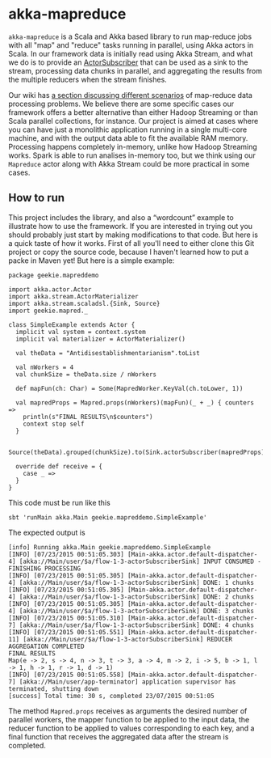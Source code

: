 # akka-mapreduce

`akka-mapreduce` is a Scala and Akka based library to run map-reduce jobs with all "map" and "reduce" tasks running in parallel, using Akka actors in Scala. In our framework data is initially read using Akka Stream, and what we do is to provide an [ActorSubscriber](http://doc.akka.io/docs/akka-stream-and-http-experimental/1.0/scala/stream-integrations.html) that can be used as a sink to the stream, processing data chunks in parallel, and aggregating the results from the multiple reducers when the stream finishes.

Our wiki has [a section discussing different scenarios](https://github.com/projetoeureka/akka-mapreduce/wiki/MapReduce-Problem-Scenarios) of map-reduce data processing problems. We believe there are some specific cases our framework offers a better alternative than either Hadoop Streaming or than Scala parallel collections, for instance. Our project is aimed at cases where you can have just a monolithic application running in a single multi-core machine, and with the output data able to fit the available RAM memory. Processing happens completely in-memory, unlike how Hadoop Streaming works. Spark is able to run analises in-memory too, but we think using our `Mapreduce` actor along with Akka Stream could be more practical in some cases.

## How to run

This project includes the library, and also a “wordcount” example to illustrate how to use the framework. If you are interested in trying out you should probably just start by making modifications to that code. But here is a quick taste of how it works. First of all you'll need to either clone this Git project or copy the source code, because I haven't learned how to put a packe in Maven yet! But here is a simple example:


```
package geekie.mapreddemo

import akka.actor.Actor
import akka.stream.ActorMaterializer
import akka.stream.scaladsl.{Sink, Source}
import geekie.mapred._

class SimpleExample extends Actor {
  implicit val system = context.system
  implicit val materializer = ActorMaterializer()

  val theData = "Antidisestablishmentarianism".toList

  val nWorkers = 4
  val chunkSize = theData.size / nWorkers

  def mapFun(ch: Char) = Some(MapredWorker.KeyVal(ch.toLower, 1))

  val mapredProps = Mapred.props(nWorkers)(mapFun)(_ + _) { counters =>
    println(s"FINAL RESULTS\n$counters")
    context stop self
  }

  Source(theData).grouped(chunkSize).to(Sink.actorSubscriber(mapredProps)).run()

  override def receive = {
    case _ =>
  }
}
``` 

This code must be run like this

```
sbt 'runMain akka.Main geekie.mapreddemo.SimpleExample'
```

The expected output is
```
[info] Running akka.Main geekie.mapreddemo.SimpleExample
[INFO] [07/23/2015 00:51:05.303] [Main-akka.actor.default-dispatcher-4] [akka://Main/user/$a/flow-1-3-actorSubscriberSink] INPUT CONSUMED - FINISHING PROCESSING
[INFO] [07/23/2015 00:51:05.305] [Main-akka.actor.default-dispatcher-4] [akka://Main/user/$a/flow-1-3-actorSubscriberSink] DONE: 1 chunks
[INFO] [07/23/2015 00:51:05.305] [Main-akka.actor.default-dispatcher-4] [akka://Main/user/$a/flow-1-3-actorSubscriberSink] DONE: 2 chunks
[INFO] [07/23/2015 00:51:05.305] [Main-akka.actor.default-dispatcher-4] [akka://Main/user/$a/flow-1-3-actorSubscriberSink] DONE: 3 chunks
[INFO] [07/23/2015 00:51:05.310] [Main-akka.actor.default-dispatcher-7] [akka://Main/user/$a/flow-1-3-actorSubscriberSink] DONE: 4 chunks
[INFO] [07/23/2015 00:51:05.551] [Main-akka.actor.default-dispatcher-11] [akka://Main/user/$a/flow-1-3-actorSubscriberSink] REDUCER AGGREGATION COMPLETED
FINAL RESULTS
Map(e -> 2, s -> 4, n -> 3, t -> 3, a -> 4, m -> 2, i -> 5, b -> 1, l -> 1, h -> 1, r -> 1, d -> 1)
[INFO] [07/23/2015 00:51:05.558] [Main-akka.actor.default-dispatcher-7] [akka://Main/user/app-terminator] application supervisor has terminated, shutting down
[success] Total time: 30 s, completed 23/07/2015 00:51:05

```

The method `Mapred.props` receives as arguments the desired number of parallel workers, the mapper function to be applied to the input data, the reducer function to be applied to values corresponding to each key, and a final function that receives the aggregated data after the stream is completed.
